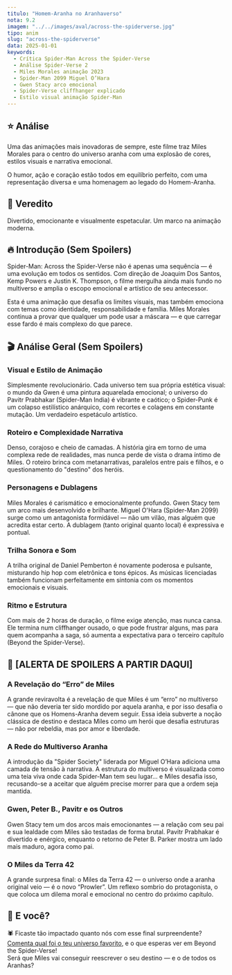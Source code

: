 ```yaml
---
titulo: "Homem-Aranha no Aranhaverso"
nota: 9.2
imagem: "../../images/aval/across-the-spiderverse.jpg"
tipo: anim               
slug: "across-the-spiderverse"
data: 2025-01-01
keywords:
  - Crítica Spider-Man Across the Spider-Verse
  - Análise Spider-Verse 2
  - Miles Morales animação 2023
  - Spider-Man 2099 Miguel O’Hara
  - Gwen Stacy arco emocional
  - Spider-Verse cliffhanger explicado
  - Estilo visual animação Spider-Man
---
```


## ⭐ Análise

Uma das animações mais inovadoras de sempre, este filme traz Miles Morales para o centro do universo aranha com uma explosão de cores, estilos visuais e narrativa emocional.

O humor, ação e coração estão todos em equilíbrio perfeito, com uma representação diversa e uma homenagem ao legado do Homem-Aranha.

## 🔮 Veredito

Divertido, emocionante e visualmente espetacular. Um marco na animação moderna.

## 🔥 Introdução (Sem Spoilers)

Spider-Man: Across the Spider-Verse não é apenas uma sequência — é uma evolução em todos os sentidos. Com direção de Joaquim Dos Santos, Kemp Powers e Justin K. Thompson, o filme mergulha ainda mais fundo no multiverso e amplia o escopo emocional e artístico de seu antecessor.

Esta é uma animação que desafia os limites visuais, mas também emociona com temas como identidade, responsabilidade e família. Miles Morales continua a provar que qualquer um pode usar a máscara — e que carregar esse fardo é mais complexo do que parece.

## 🎬 Análise Geral (Sem Spoilers)

### Visual e Estilo de Animação

Simplesmente revolucionário. Cada universo tem sua própria estética visual: o mundo da Gwen é uma pintura aquarelada emocional; o universo do Pavitr Prabhakar (Spider-Man India) é vibrante e caótico; o Spider-Punk é um colapso estilístico anárquico, com recortes e colagens em constante mutação. Um verdadeiro espetáculo artístico.

### Roteiro e Complexidade Narrativa

Denso, corajoso e cheio de camadas. A história gira em torno de uma complexa rede de realidades, mas nunca perde de vista o drama íntimo de Miles. O roteiro brinca com metanarrativas, paralelos entre pais e filhos, e o questionamento do "destino" dos heróis.

### Personagens e Dublagens

Miles Morales é carismático e emocionalmente profundo. Gwen Stacy tem um arco mais desenvolvido e brilhante. Miguel O'Hara (Spider-Man 2099) surge como um antagonista formidável — não um vilão, mas alguém que acredita estar certo. A dublagem (tanto original quanto local) é expressiva e pontual.

### Trilha Sonora e Som

A trilha original de Daniel Pemberton é novamente poderosa e pulsante, misturando hip hop com eletrônica e tons épicos. As músicas licenciadas também funcionam perfeitamente em sintonia com os momentos emocionais e visuais.

### Ritmo e Estrutura

Com mais de 2 horas de duração, o filme exige atenção, mas nunca cansa. Ele termina num cliffhanger ousado, o que pode frustrar alguns, mas para quem acompanha a saga, só aumenta a expectativa para o terceiro capítulo (Beyond the Spider-Verse).

## 🚨 [ALERTA DE SPOILERS A PARTIR DAQUI]

### A Revelação do “Erro” de Miles

A grande reviravolta é a revelação de que Miles é um “erro” no multiverso — que não deveria ter sido mordido por aquela aranha, e por isso desafia o cânone que os Homens-Aranha devem seguir. Essa ideia subverte a noção clássica de destino e destaca Miles como um herói que desafia estruturas — não por rebeldia, mas por amor e liberdade.

### A Rede do Multiverso Aranha

A introdução da "Spider Society" liderada por Miguel O’Hara adiciona uma camada de tensão à narrativa. A estrutura do multiverso é visualizada como uma teia viva onde cada Spider-Man tem seu lugar… e Miles desafia isso, recusando-se a aceitar que alguém precise morrer para que a ordem seja mantida.

### Gwen, Peter B., Pavitr e os Outros

Gwen Stacy tem um dos arcos mais emocionantes — a relação com seu pai e sua lealdade com Miles são testadas de forma brutal. Pavitr Prabhakar é divertido e enérgico, enquanto o retorno de Peter B. Parker mostra um lado mais maduro, agora como pai.

### O Miles da Terra 42

A grande surpresa final: o Miles da Terra 42 — o universo onde a aranha original veio — é o novo “Prowler”. Um reflexo sombrio do protagonista, o que coloca um dilema moral e emocional no centro do próximo capítulo.

## 📢 E você?

🕷️ Ficaste tão impactado quanto nós com esse final surpreendente?  
[Comenta qual foi o teu universo favorito](../../contacto.html), e o que esperas ver em Beyond the Spider-Verse!  
Será que Miles vai conseguir reescrever o seu destino — e o de todos os Aranhas?
